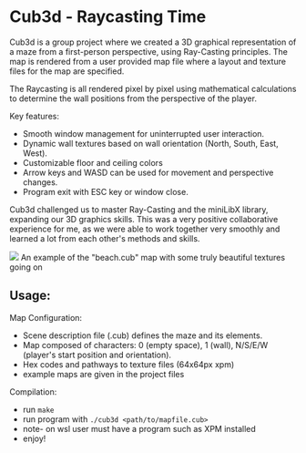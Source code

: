 # Cub3d - Raycasting Time

Cub3d is a group project where we created a 3D graphical representation of a maze from a first-person perspective, using Ray-Casting principles. The map is rendered from a user provided map file where a layout and texture files for the map are specified.

The Raycasting is all rendered pixel by pixel using mathematical calculations to determine the wall positions from the perspective of the player. 

Key features:
  - Smooth window management for uninterrupted user interaction.
  - Dynamic wall textures based on wall orientation (North, South, East, West).
  - Customizable floor and ceiling colors
  - Arrow keys and WASD can be used for movement and perspective changes.
  - Program exit with ESC key or window close.

Cub3d challenged us to master Ray-Casting and the miniLibX library, expanding our 3D graphics skills. This was a very positive collaborative experience for me, as we were able to work together very smoothly and learned a lot from each other's methods and skills. 

<img src="https://github.com/jasperbobasper/Cub3d/blob/main/gif/cub3d.gif"/>
An example of the "beach.cub" map with some truly beautiful textures going on

## Usage: 
Map Configuration:

  - Scene description file (.cub) defines the maze and its elements.
  - Map composed of characters: 0 (empty space), 1 (wall), N/S/E/W (player's start position and orientation).
  - Hex codes and pathways to texture files (64x64px xpm)
  - example maps are given in the project files

Compilation:
  - run `make`
  - run program with `./cub3d <path/to/mapfile.cub>`
  - note- on wsl user must have a program such as XPM installed
  - enjoy! 

